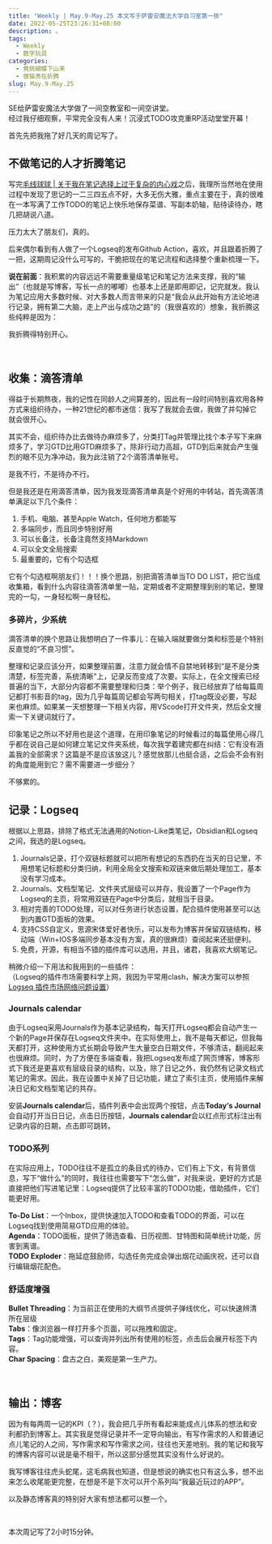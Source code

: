 ```yaml
---
title: "Weekly | May.9-May.25 本文写于萨雷安魔法大学自习室第一排"
date: 2022-05-25T23:26:31+08:00
description: 。
tags:
  - Weekly
  - 数字玩具
categories:
  - 竟挑蝴蝶下山来
  - 做猫贵在折腾
slug: May.9-May.25
---
```


SE给萨雷安魔法大学做了一间空教室和一间空讲堂。  
经过我仔细观察，平常完全没有人来！沉浸式TODO攻克重RP活动堂堂开幕！

首先先把我拖了好几天的周记写了。



## 不做笔记的人才折腾笔记

写完[毛线球球 | 关于我在笔记选择上过于复杂的内心戏](https://mantyke.icu/2022/seeds/)之后，我理所当然地在使用过程中发现了思记的一二三四五点不好，大多无伤大雅，重点主要在于，真的很难在一本写满了工作TODO的笔记上快乐地保存菜谱、写副本奶轴，贴待读待办，瞎几把胡说八道。

压力太大了朋友们，真的。

后来偶尔看到有人做了一个Logseq的发布Github Action，喜欢，并且跟着折腾了一把，这期周记没什么可写的，干脆把现在的笔记流程和选择整个重新梳理一下。

**说在前面**：我积累的内容远远不需要重量级笔记和笔记方法来支撑，我的“输出”（也就是写博客，写长一点的嘟嘟）也基本上还是即用即记，记完就发。我认为笔记应用大多数时候、对大多数人而言带来的只是“我会从此开始有方法论地进行记录，拥有第二大脑，走上产出与成功之路”的（我很喜欢的）想象，我折腾这些纯粹是因为：

我折腾得特别开心。

<br>

## 收集：滴答清单

得益于长期熬夜，我的记性在同龄人之间算差的，因此有一段时间特别喜欢用各种方式来组织待办，一种21世纪的都市迷信：我写了我就会去做，我做了并勾掉它就会很开心。

其实不会，组织待办比去做待办麻烦多了，分类打Tag并管理比找个本子写下来麻烦多了，学习GTD比用GTD麻烦多了，除非行动力高超，GTD到后来就会产生强烈的眼不见为净冲动，我为此注销了2个滴答清单账号。

是我不行，不是待办不行。

但是我还是在用滴答清单，因为我发现滴答清单真是个好用的中转站，首先滴答清单满足以下几个条件：

1. 手机、电脑、甚至Apple Watch，任何地方都能写
2. 多端同步，而且同步特别好用
3. 可以长备注，长备注竟然支持Markdown
4. 可以全文全局搜索
5. 最重要的，它有个勾选框

它有个勾选框啊朋友们！！！换个思路，别把滴答清单当TO DO LIST，把它当成收集箱，看到什么内容往滴答清单里一贴，定期或者不定期整理到别的笔记，整理完的一勾，一身轻松啊一身轻松。



### 多碎片，少系统

滴答清单的换个思路让我想明白了一件事儿：在输入端就要做分类和标签是个特别反直觉的“不良习惯”。

整理和记录应该分开，如果整理前置，注意力就会情不自禁地转移到“是不是分类清楚，标签完善，系统清晰”上，记录反而变成了次要。实际上，在全文搜索已经普遍的当下，大部分内容都不需要整理和归类：举个例子，我已经放弃了给每篇周记都打书影音的tag，因为几乎每篇周记都会写两句相关，打tag既没必要，写起来也麻烦。如果某一天想整理一下相关内容，用VScode打开文件夹，然后全文搜索一下关键词就行了。

印象笔记之所以不好用也是这个道理，在用印象笔记的时候看过的每篇使用心得几乎都在说自己是如何建立笔记文件夹系统，每次我学着建完都在纠结：它有没有涵盖我的全部需求？这篇是不是应该放这儿？感觉放那儿也挺合适，之后会不会有别的角度能用到它？需不需要进一步细分？

不够累的。



## 记录：Logseq

根据以上思路，排除了格式无法通用的Notion-Like类笔记，Obsidian和Logseq之间，我选的是Logseq。

1. Journals记录，打个双链标题就可以把所有想记的东西扔在当天的日记里，不用想笔记标题和分类归纳，利用全局全文搜索和双链来做后期处理加工，基本没有学习成本。
2. Journals、文档型笔记、文件夹式层级可以并存，我设置了一个Page作为Logseq的主页，将常用双链在Page中分类后，就相当于目录。
3. 相对完善的TODO处理，可以对任务进行状态设置，配合插件使用甚至可以达到内置GTD面板的效果。
4. 支持CSS自定义，思源宋体爱好者快乐，可以发布为博客并保留双链结构，移动端（Win+IOS多端同步基本没有方案，真的很麻烦）查阅起来还挺便利。
5. 免费，开源，有相当不错的插件库可以选用，并且，诸君，我喜欢大纲笔记。

稍微介绍一下用法和我用到的一些插件：  
（Logseq的插件市场需要科学上网，我因为平常用clash，解决方案可以参照[Logseq 插件市场网络问题设置](https://anotherdayu.com/2022/567/)）

### Journals calendar

由于Logseq采用Journals作为基本记录结构，每天打开Logseq都会自动产生一个新的Page并保存在Logseq文件夹中。在实际使用上，我不是每天都记，但我每天都打开，这种使用方式长期会导致产生大量空白日期文件，不够清洁，翻阅起来也很麻烦。同时，为了方便在多端查看，我把Logseq发布成了网页博客，博客形式下我还是更喜欢有层级目录的结构，以及，除了日记之外，我仍然有记录文档式笔记的需求。因此，我在设置中关掉了日记功能，建立了索引主页，使用插件来解决日记和文档型笔记的共存。

安装**Journals calendar**后，插件列表中会出现两个按钮，点击**Today‘s Journal**会自动打开当日日记，点击日历按钮，**Journals calendar**会以红点形式标注出有记录内容的日期，点击即可跳转。

### TODO系列

在实际应用上，TODO往往不是孤立的条目式的待办，它们有上下文，有背景信息，写下“做什么”的同时，我往往也需要写下“怎么做”，对我来说，更好的方式是直接把他们写进笔记里：Logseq提供了比较丰富的TODO功能，借助插件，它们能更好用。

**To-Do List**：一个Inbox，提供快速加入TODO和查看TODO的界面，可以在Logseq找到使用简易GTD应用的体验。  
**Agenda**：TODO面板，提供了筛选查看、日历视图、甘特图和简单统计功能，厉害到离谱。  
**TODO Exploder**：拖延症鼓励师，勾选任务完成会弹出烟花动画庆祝，还可以自行编辑烟花配色。  

### 舒适度增强

**Bullet Threading**：为当前正在使用的大纲节点提供子弹线优化，可以快速辨清所在层级  
**Tabs**：像浏览器一样打开多个页面，可以拖拽和固定。  
**Tags**：Tag功能增强，可以查询并列出所有使用的标签，点击后会展开标签下内容。  
**Char Spacing**：盘古之白，美观是第一生产力。

<br>

## 输出：博客

因为有每两周一记的KPI（？），我会把几乎所有看起来能成点儿体系的想法和安利都扔到博客上。其实我是觉得记录并不一定导向输出，有写作需求的人和普通记点儿笔记的人之间，写作需求和写作需求之间，往往也天差地别。我的笔记和我写的博客内容可以说是毫不相干，所以这部分感觉其实没有什么好说的。

我写博客往往虎头蛇尾，这毛病我也知道，但是想说的确实也只有这么多，想不出来怎么收尾能更完整，在想是不是下次可以开个系列叫“我最近玩过的APP”。

以及静态博客真的特别好大家有想法都可以整一个。

<br>

本次周记写了2小时15分钟。

<br>
<br>
<br>
